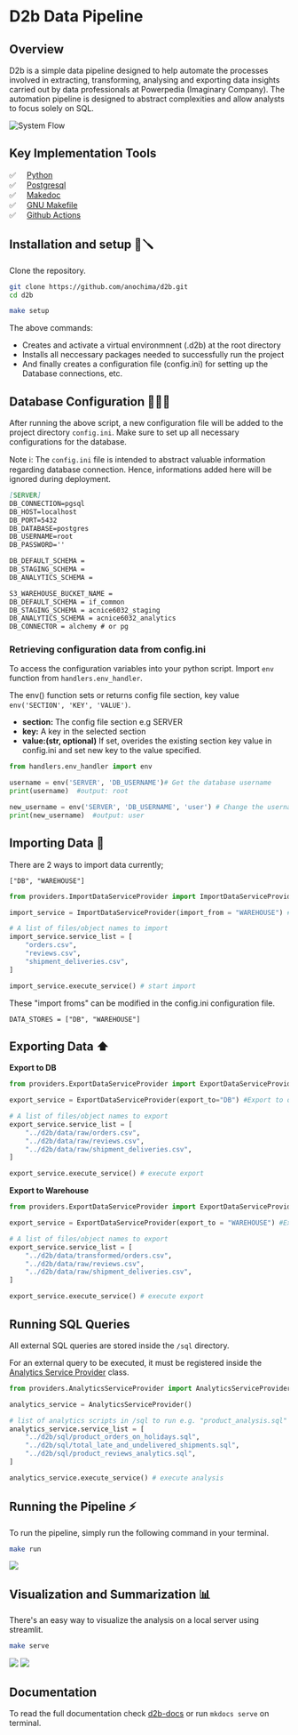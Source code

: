 # **D2b Data Pipeline**

## **Overview**

D2b is a simple data pipeline designed to help automate the processes involved in extracting, transforming, analysing and exporting data insights carried out by data professionals at Powerpedia (Imaginary Company). The automation pipeline is designed to abstract complexities and allow analysts to focus solely on SQL.

<img src='docs/assets/system.svg' alt='System Flow'>

## **Key Implementation Tools**

✅ &nbsp; &nbsp;  <a href='https://python.org'> Python </a> <br>
✅ &nbsp; &nbsp;  <a href='https://www.postgresql.org'> Postgresql </a> <br>
✅ &nbsp; &nbsp;  <a href='https://squidfunk.github.io/mkdocs-material/getting-started/'> Makedoc </a><br>
✅ &nbsp; &nbsp;  <a href='https://www.gnu.org/software/make/manual/make.html'> GNU Makefile </a><br>
✅ &nbsp; &nbsp;  <a href='https://www.github.com'> Github Actions </a>

## **Installation and setup** 🔩🪛

Clone the repository.

```bash
git clone https://github.com/anochima/d2b.git
cd d2b
```

```bash
make setup
```

The above commands:

* Creates and activate a virtual environmnent (.d2b) at the root directory
* Installs all neccessary packages needed to successfully run the project
* And finally creates a configuration file (config.ini) for setting up the Database connections, etc.

## **Database Configuration** 👨🏽‍💻

After running the above script, a new configuration file will be added to the project directory `config.ini`. Make sure to set up all necessary configurations for the database.

Note ℹ️: The `config.ini` file is intended to abstract valuable information regarding database connection.
Hence, informations added here will be ignored during deployment.

```md
[SERVER]
DB_CONNECTION=pgsql
DB_HOST=localhost
DB_PORT=5432
DB_DATABASE=postgres
DB_USERNAME=root
DB_PASSWORD=''

DB_DEFAULT_SCHEMA =
DB_STAGING_SCHEMA =
DB_ANALYTICS_SCHEMA =  

S3_WAREHOUSE_BUCKET_NAME =
DB_DEFAULT_SCHEMA = if_common
DB_STAGING_SCHEMA = acnice6032_staging
DB_ANALYTICS_SCHEMA = acnice6032_analytics
DB_CONNECTOR = alchemy # or pg

```

### Retrieving configuration data from config.ini

To access the configuration variables into your python script. Import `env` function from `handlers.env_handler`.

The env() function sets or returns config file section, key value `env('SECTION', 'KEY', 'VALUE')`.

* **section:** The config file section e.g SERVER
* **key:** A key in the selected section
* **value:(str, optional)** If set, overides the existing section key value in config.ini and set new key to the value specified.

```python
from handlers.env_handler import env

username = env('SERVER', 'DB_USERNAME')# Get the database username
print(username)  #output: root 
```

```python
new_username = env('SERVER', 'DB_USERNAME', 'user') # Change the username from script
print(new_username)  #output: user
```

## **Importing Data** 🏬

There are 2 ways to import data currently;

`["DB", "WAREHOUSE"]`

```python
from providers.ImportDataServiceProvider import ImportDataServiceProvider

import_service = ImportDataServiceProvider(import_from = "WAREHOUSE") #Import from warehouse by setting import_from="warehouse"

# A list of files/object names to import
import_service.service_list = [
    "orders.csv",
    "reviews.csv",
    "shipment_deliveries.csv",
]

import_service.execute_service() # start import

```

These "import froms" can be modified in the config.ini configuration file.

```
DATA_STORES = ["DB", "WAREHOUSE"]
```

## **Exporting Data** ⬆️

**Export to DB**

```python
from providers.ExportDataServiceProvider import ExportDataServiceProvider

export_service = ExportDataServiceProvider(export_to="DB") #Export to db by setting export_to="db"

# A list of files/object names to export
export_service.service_list = [
    "../d2b/data/raw/orders.csv",
    "../d2b/data/raw/reviews.csv",
    "../d2b/data/raw/shipment_deliveries.csv",
]

export_service.execute_service() # execute export

```

**Export to Warehouse**

```python
from providers.ExportDataServiceProvider import ExportDataServiceProvider

export_service = ExportDataServiceProvider(export_to = "WAREHOUSE") #Export to warehouse by setting export_to="warehouse"

# A list of files/object names to export
export_service.service_list = [
    "../d2b/data/transformed/orders.csv",
    "../d2b/data/raw/reviews.csv",
    "../d2b/data/raw/shipment_deliveries.csv",
]

export_service.execute_service() # execute export

```

## **Running SQL Queries**

All external SQL queries are stored inside the `/sql` directory.

For an external query to be executed, it must be registered inside the <a href="https://github.com/anice1/d2b/blob/master/providers/AnalyticsServiceProvider.py" target='_blank'> Analytics Service Provider</a> class.

```python
from providers.AnalyticsServiceProvider import AnalyticsServiceProvider

analytics_service = AnalyticsServiceProvider()

# list of analytics scripts in /sql to run e.g. "product_analysis.sql"
analytics_service.service_list = [
    "../d2b/sql/product_orders_on_holidays.sql",
    "../d2b/sql/total_late_and_undelivered_shipments.sql",
    "../d2b/sql/product_reviews_analytics.sql",
]

analytics_service.execute_service() # execute analysis

```

## **Running the Pipeline** ⚡️

To run the pipeline, simply run the following command in your terminal.

```bash
make run
```

<img src='docs/assets/run.png'/>

## Visualization and Summarization 📊

There's an easy way to visualize the analysis on a local server using streamlit.

```bash
make serve
```

<img src='docs/assets/dashboard.png'/>
<img src='docs/assets/dashboard2.png'/>

## Documentation

To read the full documentation check <a href='https://anice1.github.io/d2b-docs/'>d2b-docs</a> or run `mkdocs serve` on terminal.
